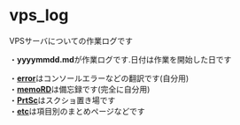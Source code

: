 # vps_log

VPSサーバについての作業ログです<br>

・**yyyymmdd.md**が作業ログです.日付は作業を開始した日です<br>

・[**error**](./error)はコンソールエラーなどの翻訳です(自分用)<br>
・[**memoRD**](./memoRD)は備忘録です(完全に自分用)<br>
・[**PrtSc**](./PrtSc)はスクショ置き場です<br>
・[**etc**](./etc)は項目別のまとめページなどです
